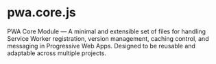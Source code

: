 # pwa.core.js
PWA Core Module — A minimal and extensible set of files for handling Service Worker registration, version management, caching control, and messaging in Progressive Web Apps. Designed to be reusable and adaptable across multiple projects.
